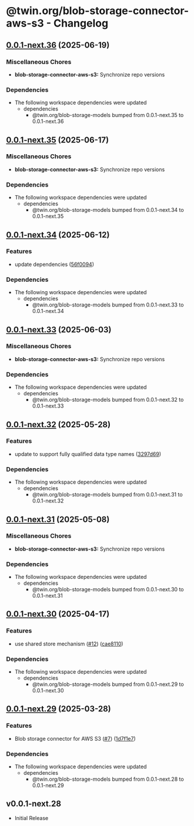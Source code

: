 # @twin.org/blob-storage-connector-aws-s3 - Changelog

## [0.0.1-next.36](https://github.com/twinfoundation/blob-storage/compare/blob-storage-connector-aws-s3-v0.0.1-next.35...blob-storage-connector-aws-s3-v0.0.1-next.36) (2025-06-19)


### Miscellaneous Chores

* **blob-storage-connector-aws-s3:** Synchronize repo versions


### Dependencies

* The following workspace dependencies were updated
  * dependencies
    * @twin.org/blob-storage-models bumped from 0.0.1-next.35 to 0.0.1-next.36

## [0.0.1-next.35](https://github.com/twinfoundation/blob-storage/compare/blob-storage-connector-aws-s3-v0.0.1-next.34...blob-storage-connector-aws-s3-v0.0.1-next.35) (2025-06-17)


### Miscellaneous Chores

* **blob-storage-connector-aws-s3:** Synchronize repo versions


### Dependencies

* The following workspace dependencies were updated
  * dependencies
    * @twin.org/blob-storage-models bumped from 0.0.1-next.34 to 0.0.1-next.35

## [0.0.1-next.34](https://github.com/twinfoundation/blob-storage/compare/blob-storage-connector-aws-s3-v0.0.1-next.33...blob-storage-connector-aws-s3-v0.0.1-next.34) (2025-06-12)


### Features

* update dependencies ([56f0094](https://github.com/twinfoundation/blob-storage/commit/56f0094b68d8bd22864cd899ac1b61d95540f719))


### Dependencies

* The following workspace dependencies were updated
  * dependencies
    * @twin.org/blob-storage-models bumped from 0.0.1-next.33 to 0.0.1-next.34

## [0.0.1-next.33](https://github.com/twinfoundation/blob-storage/compare/blob-storage-connector-aws-s3-v0.0.1-next.32...blob-storage-connector-aws-s3-v0.0.1-next.33) (2025-06-03)


### Miscellaneous Chores

* **blob-storage-connector-aws-s3:** Synchronize repo versions


### Dependencies

* The following workspace dependencies were updated
  * dependencies
    * @twin.org/blob-storage-models bumped from 0.0.1-next.32 to 0.0.1-next.33

## [0.0.1-next.32](https://github.com/twinfoundation/blob-storage/compare/blob-storage-connector-aws-s3-v0.0.1-next.31...blob-storage-connector-aws-s3-v0.0.1-next.32) (2025-05-28)


### Features

* update to support fully qualified data type names ([3297d69](https://github.com/twinfoundation/blob-storage/commit/3297d69d332058b0f0141002087f56ba230620e1))


### Dependencies

* The following workspace dependencies were updated
  * dependencies
    * @twin.org/blob-storage-models bumped from 0.0.1-next.31 to 0.0.1-next.32

## [0.0.1-next.31](https://github.com/twinfoundation/blob-storage/compare/blob-storage-connector-aws-s3-v0.0.1-next.30...blob-storage-connector-aws-s3-v0.0.1-next.31) (2025-05-08)


### Miscellaneous Chores

* **blob-storage-connector-aws-s3:** Synchronize repo versions


### Dependencies

* The following workspace dependencies were updated
  * dependencies
    * @twin.org/blob-storage-models bumped from 0.0.1-next.30 to 0.0.1-next.31

## [0.0.1-next.30](https://github.com/twinfoundation/blob-storage/compare/blob-storage-connector-aws-s3-v0.0.1-next.29...blob-storage-connector-aws-s3-v0.0.1-next.30) (2025-04-17)


### Features

* use shared store mechanism ([#12](https://github.com/twinfoundation/blob-storage/issues/12)) ([cae8110](https://github.com/twinfoundation/blob-storage/commit/cae8110681847a1ac4fcac968b8196694e49c320))


### Dependencies

* The following workspace dependencies were updated
  * dependencies
    * @twin.org/blob-storage-models bumped from 0.0.1-next.29 to 0.0.1-next.30

## [0.0.1-next.29](https://github.com/twinfoundation/blob-storage/compare/blob-storage-connector-aws-s3-v0.0.1-next.28...blob-storage-connector-aws-s3-v0.0.1-next.29) (2025-03-28)


### Features

* Blob storage connector for AWS S3 ([#7](https://github.com/twinfoundation/blob-storage/issues/7)) ([1d7f1e7](https://github.com/twinfoundation/blob-storage/commit/1d7f1e7d323926f7f31229d38eb5de429f6e1554))


### Dependencies

* The following workspace dependencies were updated
  * dependencies
    * @twin.org/blob-storage-models bumped from 0.0.1-next.28 to 0.0.1-next.29

## v0.0.1-next.28

- Initial Release
